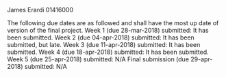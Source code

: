 James Erardi 01416000


The following due dates are as followed and shall have the most up date of version of the final project.
Week 1 (due 28-mar-2018) submitted: It has been submitted. 
Week 2 (due 04-apr-2018) submitted: It has been submitted, but late.
Week 3 (due 11-apr-2018) submitted: It has been submitted. 
Week 4 (due 18-apr-2018) submitted: It has been submitted. 
Week 5 (due 25-apr-2018) submitted: N/A
Final submission (due 29-apr-2018) submitted: N/A


